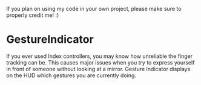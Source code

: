 If you plan on using my code in your own project, please make sure to properly credit me! :)

# GestureIndicator
If you ever used Index controllers, you may know how unreliable the finger tracking can be.
This causes major issues when you try to express yourself in front of someone without looking at a mirror.
Gesture Indicator displays on the HUD which gestures you are currently doing.
